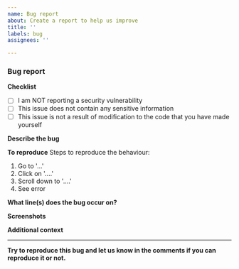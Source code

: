 ```yaml
---
name: Bug report
about: Create a report to help us improve
title: ''
labels: bug
assignees: ''

---
```


### Bug report

**Checklist**
- [ ] I am NOT reporting a security vulnerability
- [ ] This issue does not contain any sensitive information
- [ ] This issue is not a result of modification to the code that you have made yourself

**Describe the bug**
<!-- A clear and concise description of what the bug is -->

**To reproduce**
Steps to reproduce the behaviour:
1. Go to '...'
2. Click on '....'
3. Scroll down to '....'
4. See error

**What line(s) does the bug occur on?**
<!-- If it is an entire section, state the first line and last line of the section -->

**Screenshots**
<!-- 
If applicable, add screenshots, short videos/GIFs to help explain your problem 
You can leave this blank -->

**Additional context**
<!-- Add any other context about the problem here
You can leave this blank -->

---
**Try to reproduce this bug and let us know in the comments if you can reproduce it or not.**
